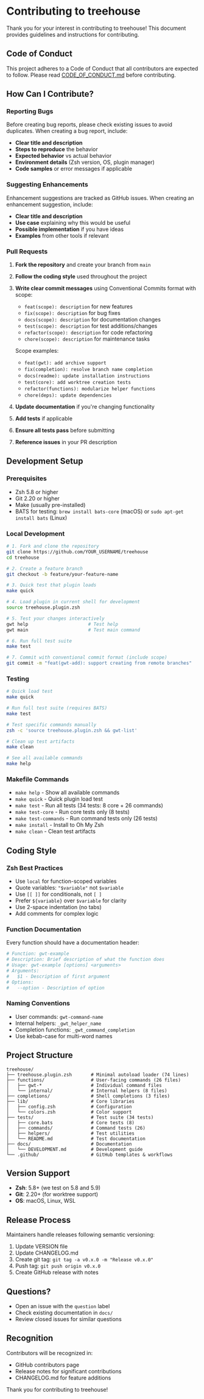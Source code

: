 # Contributing to treehouse

Thank you for your interest in contributing to treehouse! This document provides guidelines and instructions for contributing.

## Code of Conduct

This project adheres to a Code of Conduct that all contributors are expected to follow. Please
read [CODE_OF_CONDUCT.md](CODE_OF_CONDUCT.md) before contributing.

## How Can I Contribute?

### Reporting Bugs

Before creating bug reports, please check existing issues to avoid duplicates. When creating a bug report, include:

- **Clear title and description**
- **Steps to reproduce** the behavior
- **Expected behavior** vs actual behavior
- **Environment details** (Zsh version, OS, plugin manager)
- **Code samples** or error messages if applicable

### Suggesting Enhancements

Enhancement suggestions are tracked as GitHub issues. When creating an enhancement suggestion, include:

- **Clear title and description**
- **Use case** explaining why this would be useful
- **Possible implementation** if you have ideas
- **Examples** from other tools if relevant

### Pull Requests

1. **Fork the repository** and create your branch from `main`
2. **Follow the coding style** used throughout the project
3. **Write clear commit messages** using Conventional Commits format with scope:
   - `feat(scope): description` for new features
   - `fix(scope): description` for bug fixes
   - `docs(scope): description` for documentation changes
   - `test(scope): description` for test additions/changes
   - `refactor(scope): description` for code refactoring
   - `chore(scope): description` for maintenance tasks

   Scope examples:
   - `feat(gwt): add archive support`
   - `fix(completion): resolve branch name completion`
   - `docs(readme): update installation instructions`
   - `test(core): add worktree creation tests`
   - `refactor(functions): modularize helper functions`
   - `chore(deps): update dependencies`
4. **Update documentation** if you're changing functionality
5. **Add tests** if applicable
6. **Ensure all tests pass** before submitting
7. **Reference issues** in your PR description

## Development Setup

### Prerequisites

- Zsh 5.8 or higher
- Git 2.20 or higher
- Make (usually pre-installed)
- BATS for testing: `brew install bats-core` (macOS) or `sudo apt-get install bats` (Linux)

### Local Development

```zsh
# 1. Fork and clone the repository
git clone https://github.com/YOUR_USERNAME/treehouse
cd treehouse

# 2. Create a feature branch
git checkout -b feature/your-feature-name

# 3. Quick test that plugin loads
make quick

# 4. Load plugin in current shell for development
source treehouse.plugin.zsh

# 5. Test your changes interactively
gwt help                      # Test help
gwt main                      # Test main command

# 6. Run full test suite
make test

# 7. Commit with conventional commit format (include scope)
git commit -m "feat(gwt-add): support creating from remote branches"
```

### Testing

```zsh
# Quick load test
make quick

# Run full test suite (requires BATS)
make test

# Test specific commands manually
zsh -c 'source treehouse.plugin.zsh && gwt-list'

# Clean up test artifacts
make clean

# See all available commands
make help
```

### Makefile Commands

- `make help` - Show all available commands
- `make quick` - Quick plugin load test
- `make test` - Run all tests (34 tests: 8 core + 26 commands)
- `make test-core` - Run core tests only (8 tests)
- `make test-commands` - Run command tests only (26 tests)
- `make install` - Install to Oh My Zsh
- `make clean` - Clean test artifacts

## Coding Style

### Zsh Best Practices

- Use `local` for function-scoped variables
- Quote variables: `"$variable"` not `$variable`
- Use `[[ ]]` for conditionals, not `[ ]`
- Prefer `${variable}` over `$variable` for clarity
- Use 2-space indentation (no tabs)
- Add comments for complex logic

### Function Documentation

Every function should have a documentation header:

```zsh
# Function: gwt-example
# Description: Brief description of what the function does
# Usage: gwt-example [options] <arguments>
# Arguments:
#   $1 - Description of first argument
# Options:
#   --option - Description of option
```

### Naming Conventions

- User commands: `gwt-command-name`
- Internal helpers: `_gwt_helper_name`
- Completion functions: `_gwt_command_completion`
- Use kebab-case for multi-word names

## Project Structure

```text
treehouse/
├── treehouse.plugin.zsh       # Minimal autoload loader (74 lines)
├── functions/                 # User-facing commands (26 files)
│   ├── gwt-*                  # Individual command files
│   └── internal/              # Internal helpers (8 files)
├── completions/               # Shell completions (3 files)
├── lib/                       # Core libraries
│   ├── config.zsh             # Configuration
│   └── colors.zsh             # Color support
├── tests/                     # Test suite (34 tests)
│   ├── core.bats              # Core tests (8)
│   ├── commands/              # Command tests (26)
│   ├── helpers/               # Test utilities
│   └── README.md              # Test documentation
├── docs/                      # Documentation
│   └── DEVELOPMENT.md         # Development guide
└── .github/                   # GitHub templates & workflows
```

## Version Support

- **Zsh**: 5.8+ (we test on 5.8 and 5.9)
- **Git**: 2.20+ (for worktree support)
- **OS**: macOS, Linux, WSL

## Release Process

Maintainers handle releases following semantic versioning:

1. Update VERSION file
2. Update CHANGELOG.md
3. Create git tag: `git tag -a v0.x.0 -m "Release v0.x.0"`
4. Push tag: `git push origin v0.x.0`
5. Create GitHub release with notes

## Questions?

- Open an issue with the `question` label
- Check existing documentation in `docs/`
- Review closed issues for similar questions

## Recognition

Contributors will be recognized in:

- GitHub contributors page
- Release notes for significant contributions
- CHANGELOG.md for feature additions

Thank you for contributing to treehouse!
